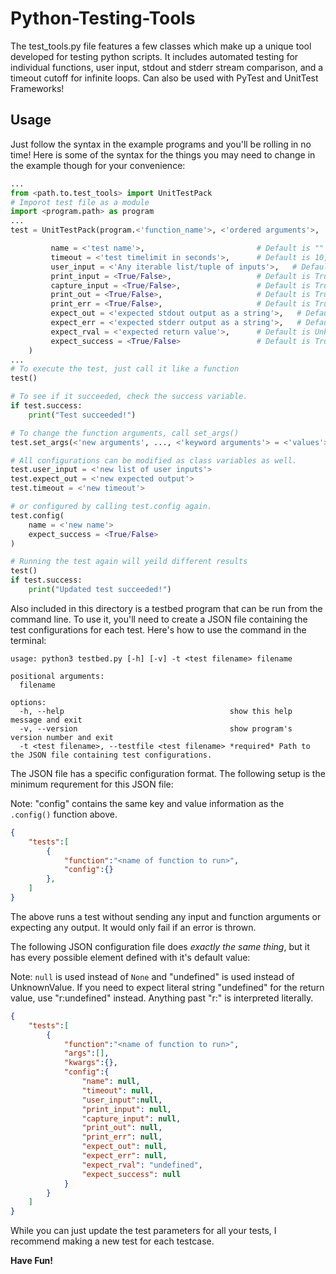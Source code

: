 # Python-Testing-Tools
The test_tools.py file features a few classes which make up a unique tool developed for testing python scripts. It includes automated testing for individual functions, user input, stdout and stderr stream comparison, and a timeout cutoff for infinite loops. Can also be used with PyTest and UnitTest Frameworks!

## Usage
Just follow the syntax in the example programs and you'll be rolling in no time! Here is some of the syntax for the things you may need to change in the example though for your convenience:

```python
...
from <path.to.test_tools> import UnitTestPack
# Imporot test file as a module
import <program.path> as program
...
test = UnitTestPack(program.<'function_name'>, <'ordered arguments'>, ..., <'keyword arguments'> = <'values'>, ...).config(

         name = <'test name'>,                         # Default is ""
         timeout = <'test timelimit in seconds'>,      # Default is 10, use -1 for no timelimit
         user_input = <'Any iterable list/tuple of inputs'>,   # Default is an empty tuple
         print_input = <True/False>,                   # Default is True. Print user input to console.
         capture_input = <True/False>,                 # Default is True. Capture user input and prompt in std output comparison.
         print_out = <True/False>,                     # Default is True. Print stdout stream during execution.
         print_err = <True/False>,                     # Default is True. Print stderr stream during execution.
         expect_out = <'expected stdout output as a string'>,   # Default is None. If left alone, will not compare std output.
         expect_err = <'expected stderr output as a string'>,   # Default is None. If left alone, will not compare err output.
         expect_rval = <'expected return value'>,      # Default is UnknownValue(). If left alone, will not compare return value.
         expect_success = <True/False>                 # Default is True. Set to False if you expect this test to fail.
    )
...
# To execute the test, just call it like a function
test()

# To see if it succeeded, check the success variable.
if test.success:
    print("Test succeeded!")

# To change the function arguments, call set_args()
test.set_args(<'new arguments', ..., <'keyword arguments'> = <'values'>, ...)

# All configurations can be modified as class variables as well.
test.user_input = <'new list of user inputs'>
test.expect_out = <'new expected output'>
test.timeout = <'new timeout'>

# or configured by calling test.config again.
test.config(
    name = <'new name'>
    expect_success = <True/False>
)

# Running the test again will yeild different results
test()
if test.success:
    print("Updated test succeeded!")
```
Also included in this directory is a testbed program that can be run from the command line. To use it, you'll need to create a JSON file containing the test configurations for each test. Here's how to use the command in the terminal:
```
usage: python3 testbed.py [-h] [-v] -t <test filename> filename

positional arguments:
  filename

options:
  -h, --help                                     show this help message and exit
  -v, --version                                  show program's version number and exit
  -t <test filename>, --testfile <test filename> *required* Path to the JSON file containing test configurations.
```

The JSON file has a specific configuration format. The following setup is the minimum requrement for this JSON file:

Note: "config" contains the same key and value information as the `.config()` function above.

```json
{
    "tests":[
        {
            "function":"<name of function to run>",
            "config":{}
        },
    ]
}
```

The above runs a test without sending any input and function arguments or expecting any output. It would only fail if an error is thrown. 

The following JSON configuration file does *exactly the same thing*, but it has every possible element defined with it's default value:

Note: `null` is used instead of `None` and "undefined" is used instead of UnknownValue. If you need to expect literal string "undefined" for the return value, use "r:undefined" instead. Anything past "r:" is interpreted literally.

```json
{
    "tests":[
        {
            "function":"<name of function to run>",
            "args":[],
            "kwargs":{},
            "config":{
                "name": null,
                "timeout": null,
                "user_input":null,
                "print_input": null,
                "capture_input": null,
                "print_out": null,
                "print_err": null,
                "expect_out": null,
                "expect_err": null,
                "expect_rval": "undefined",
                "expect_success": null
            }
        }
    ]
}
```

While you can just update the test parameters for all your tests, I recommend making a new test for each testcase.

**Have Fun!**
